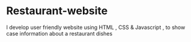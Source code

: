 # Restaurant-website
I develop user friendly website using HTML  , CSS  &amp;  Javascript , to show case information about a restaurant dishes 
